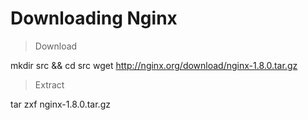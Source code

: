 # Downloading Nginx

> Download

mkdir src && cd src
wget http://nginx.org/download/nginx-1.8.0.tar.gz

> Extract

tar zxf nginx-1.8.0.tar.gz
